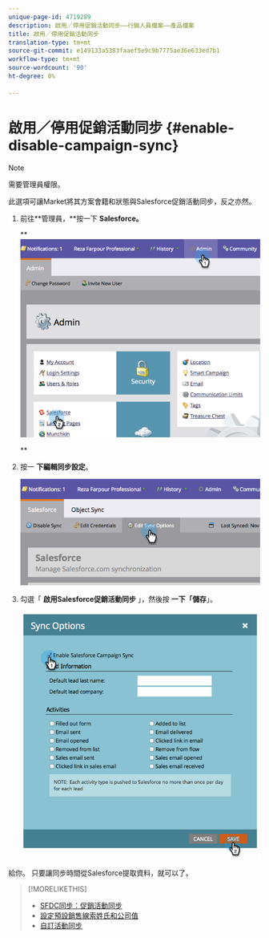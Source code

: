 ```yaml
---
unique-page-id: 4719289
description: 啟用／停用促銷活動同步——行銷人員檔案——產品檔案
title: 啟用／停用促銷活動同步
translation-type: tm+mt
source-git-commit: e149133a5383faaef5e9c9b7775ae36e633ed7b1
workflow-type: tm+mt
source-wordcount: '90'
ht-degree: 0%

---
```



# 啟用／停用促銷活動同步 {#enable-disable-campaign-sync}

>[!NOTE]
>
>需要管理員權限。

此選項可讓Market將其方案會籍和狀態與Salesforce促銷活動同步，反之亦然。

1. 前往**管理員，**按一下 **Salesforce。**

   ** ![](assets/image2014-12-9-13-3a36-3a49.png)

   **

1. 按一 **下編輯同步設定**。

   ![](assets/image2014-12-9-13-3a37-3a0.png)

1. 勾選「 **啟用Salesforce促銷活動同步** 」，然後按 **一下「儲存**」。

   ![](assets/image2014-12-9-13-3a37-3a8.png)

給你。 只要讓同步時間從Salesforce提取資料，就可以了。

>[!MORELIKETHIS]
>
>* [SFDC同步：促銷活動同步](../../../../../product-docs/crm-sync/salesforce-sync/sfdc-sync-details/sfdc-sync-campaign-sync.md)
>* [設定預設銷售線索姓氏和公司值](set-default-person-last-name-and-company-name.md)
>* [自訂活動同步](customize-activities-sync.md)

>



